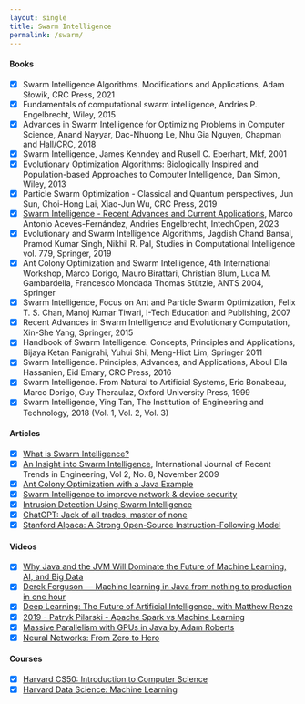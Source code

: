 ```yaml
---
layout: single
title: Swarm Intelligence
permalink: /swarm/
---
```


#### Books

- [x] Swarm Intelligence Algorithms. Modifications and Applications, Adam Słowik, CRC Press, 2021
- [x] Fundamentals of computational swarm intelligence, Andries P. Engelbrecht, Wiley, 2015
- [x] Advances in Swarm Intelligence for Optimizing Problems in Computer Science, Anand Nayyar, Dac-Nhuong Le, Nhu Gia Nguyen, Chapman and Hall/CRC, 2018
- [x] Swarm Intelligence, James Kenndey and Rusell C. Eberhart, Mkf, 2001
- [x] Evolutionary Optimization Algorithms: Biologically Inspired and Population-based Approaches to Computer Intelligence, Dan Simon, Wiley, 2013
- [x] Particle Swarm Optimization - Classical and Quantum perspectives, Jun Sun, Choi-Hong Lai, Xiao-Jun Wu, CRC Press, 2019
- [x] [Swarm Intelligence - Recent Advances and Current Applications](https://www.intechopen.com/books/11447), Marco Antonio Aceves-Fernández, Andries Engelbrecht, IntechOpen, 2023
- [x] Evolutionary and Swarm Intelligence Algorithms, Jagdish Chand Bansal, Pramod Kumar Singh, Nikhil R. Pal, Studies in Computational Intelligence vol. 779, Springer, 2019
- [x] Ant Colony Optimization and Swarm Intelligence, 4th International Workshop, Marco Dorigo, Mauro Birattari, Christian Blum, Luca M. Gambardella, Francesco Mondada Thomas Stützle, ANTS 2004, Springer
- [x] Swarm Intelligence, Focus on Ant and Particle Swarm Optimization, Felix T. S. Chan, Manoj Kumar Tiwari, I-Tech Education and Publishing, 2007
- [x] Recent Advances in Swarm Intelligence and Evolutionary Computation, Xin-She Yang, Springer, 2015
- [x] Handbook of Swarm Intelligence. Concepts, Principles and Applications, Bijaya Ketan Panigrahi, Yuhui Shi, Meng-Hiot Lim, Springer 2011
- [x] Swarm Intelligence. Principles, Advances, and Applications, Aboul Ella Hassanien, Eid Emary, CRC Press, 2016
- [x] Swarm Intelligence. From Natural to Artificial Systems, Eric Bonabeau, Marco Dorigo, Guy Theraulaz, Oxford University Press, 1999
- [x] Swarm Intelligence, Ying Tan, The Institution of Engineering and Technology, 2018 (Vol. 1, Vol. 2, Vol. 3)

#### Articles

- [x] [What is Swarm Intelligence?](https://www.baeldung.com/cs/swarm-intelligence)
- [x] [An Insight into Swarm Intelligence](https://citeseerx.ist.psu.edu/viewdoc/download?doi=10.1.1.381.7727&rep=rep1&type=pdf), International Journal of Recent Trends in Engineering, Vol 2, No. 8, November 2009
- [x] [Ant Colony Optimization with a Java Example](https://www.baeldung.com/java-ant-colony-optimization)
- [x] [Swarm Intelligence to improve network & device security](https://www.darkreading.com/vulnerabilities-threats/swarm-intelligence-may-be-just-the-ticket-for-improved-network-device-security)
- [x] [Intrusion Detection Using Swarm Intelligence](https://ieeexplore.ieee.org/abstract/document/8881840)
- [x] [ChatGPT: Jack of all trades, master of none](https://arxiv.org/pdf/2302.10724.pdf?fbclid=PAAaYnojBMWlYbqvCkQgFA6KkZuboo6BOTQU8iWyiVJ0m3NSABtZFmPeQcyTk)
- [x] [Stanford Alpaca: A Strong Open-Source Instruction-Following Model](https://crfm.stanford.edu/2023/03/13/alpaca.html)

#### Videos

- [x] [Why Java and the JVM Will Dominate the Future of Machine Learning, AI, and Big Data](https://www.youtube.com/watch?v=Ytja2JuVMlw)
- [x] [Derek Ferguson — Machine learning in Java from nothing to production in one hour](https://www.youtube.com/watch?v=ljuf1mYqAIE)
- [x] [Deep Learning: The Future of Artificial Intelligence, with Matthew Renze](https://www.youtube.com/watch?v=AktmFvRVPsI)
- [x] [2019 - Patryk Pilarski - Apache Spark vs Machine Learning](https://www.youtube.com/watch?v=Ai8MdBKeHgc)
- [x] [Massive Parallelism with GPUs in Java by Adam Roberts](https://www.youtube.com/watch?v=CIjdipU66qw)
- [x] [Neural Networks: From Zero to Hero](https://www.youtube.com/playlist?list=PLAqhIrjkxbuWI23v9cThsA9GvCAUhRvKZ)

#### Courses

- [x] [Harvard CS50: Introduction to Computer Science](https://pll.harvard.edu/course/cs50-introduction-computer-science?delta=0)
- [x] [Harvard Data Science: Machine Learning](https://pll.harvard.edu/course/data-science-machine-learning?delta=5)